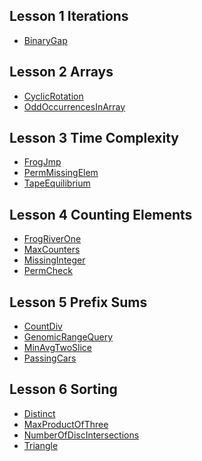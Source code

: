 ## Lesson 1 Iterations
- [BinaryGap](https://github.com/torch-ray/psalgorithm/blob/codility/codility/Lesson.1%20Iterations/BinaryGap/BinaryGap.swift)

## Lesson 2 Arrays
- [CyclicRotation](https://github.com/torch-ray/psalgorithm/blob/codility/codility/Lesson.2%20Arrays/CyclicRotation/CyclicRotation.swift)
- [OddOccurrencesInArray](https://github.com/torch-ray/psalgorithm/blob/codility/codility/Lesson.2%20Arrays/OddOccurrencesInArray/OddOccurrencesInArray.swift)

## Lesson 3 Time Complexity
- [FrogJmp](https://github.com/torch-ray/psalgorithm/blob/codility/codility/Lesson.3%20Time%20Complexity/FrogJmp/FrogJmp.swift)
- [PermMissingElem](https://github.com/torch-ray/psalgorithm/blob/codility/codility/Lesson.3%20Time%20Complexity/PermMissingElem/PermMissingElem.swift)
- [TapeEquilibrium](https://github.com/torch-ray/psalgorithm/blob/codility/codility/Lesson.3%20Time%20Complexity/TapeEquilibrium/TapeEquilibrium.swift)

## Lesson 4 Counting Elements
- [FrogRiverOne](https://github.com/torch-ray/psalgorithm/blob/codility/codility/Lesson.4%20Counting%20Elements/FrogRiverOne/FrogRiverOne.swift)
- [MaxCounters](https://github.com/torch-ray/psalgorithm/blob/codility/codility/Lesson.4%20Counting%20Elements/MaxCounters/MaxCounters.swift)
- [MissingInteger](https://github.com/torch-ray/psalgorithm/blob/codility/codility/Lesson.4%20Counting%20Elements/MissingInterger/MissingInteger.swift)
- [PermCheck](https://github.com/torch-ray/psalgorithm/blob/codility/codility/Lesson.4%20Counting%20Elements/PermCheck/PermCheck.swift)

## Lesson 5 Prefix Sums
- [CountDiv](https://github.com/torch-ray/psalgorithm/blob/codility/codility/Lesson.5%20Prefix%20Sums/CountDiv/CountDiv.swift)
- [GenomicRangeQuery](https://github.com/torch-ray/psalgorithm/blob/codility/codility/Lesson.5%20Prefix%20Sums/GenomicRangeQuery/GenomicRangeQuery.swift)
- [MinAvgTwoSlice](https://github.com/torch-ray/psalgorithm/blob/codility/codility/Lesson.5%20Prefix%20Sums/MinAvgTwoSlice/MinAvgTwoSlice.swift)
- [PassingCars](https://github.com/torch-ray/psalgorithm/blob/codility/codility/Lesson.5%20Prefix%20Sums/PassingCars/PassingCars.swift)

## Lesson 6 Sorting
- [Distinct]()
- [MaxProductOfThree]()
- [NumberOfDiscIntersections]()
- [Triangle]()
